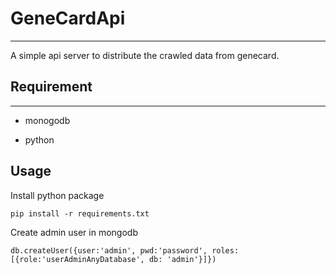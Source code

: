 # GeneCardApi
----

A simple api server to distribute the crawled data from genecard.


## Requirement
----

- monogodb

- python

## Usage

Install python package
```
pip install -r requirements.txt
```


Create admin user in mongodb
```
db.createUser({user:'admin', pwd:'password', roles:[{role:'userAdminAnyDatabase', db: 'admin'}]})

```
